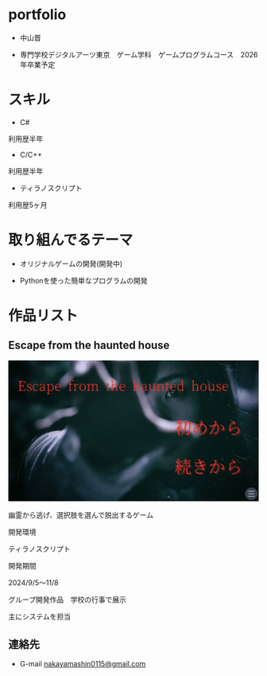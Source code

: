 # portfolio

- 中山晋

- 専門学校デジタルアーツ東京　ゲーム学科　ゲームプログラムコース　2026年卒業予定

# スキル
- C#

利用歴半年　

- C/C++

利用歴半年

- ティラノスクリプト

利用歴5ヶ月

# 取り組んでるテーマ
- オリジナルゲームの開発(開発中)

-  Pythonを使った簡単なプログラムの開発

# 作品リスト

## Escape from the haunted house

![スクショ](images/img0115.jpg)

幽霊から逃げ、選択肢を選んで脱出するゲーム

開発環境

ティラノスクリプト

開発期間　

2024/9/5～11/8

グループ開発作品　学校の行事で展示

主にシステムを担当

## 連絡先 

- G-mail <nakayamashin0115@gmail.com>
